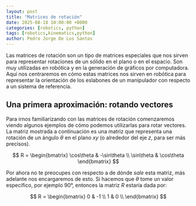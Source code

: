```yaml
---
layout: post
title: "Matrices de rotación"
date: 2025-08-18 10:00:00 +0000
categories: [robotics, python]
tags: [robotics,kinematics,python]
author: Pedro Jorge De Los Santos
---
```


Las matrices de rotación son un tipo de matrices especiales que nos sirven para representar rotaciones de un sólido en el plano o en el espacio. Son muy utilizadas en robótica y en la generación de gráficos por computadora. Aquí nos centraremos en cómo estas matrices nos sirven en robótica para representar la orientación de los eslabones de un manipulador con respecto a un sistema de referencia.

## Una primera aproximación: rotando vectores

Para irnos familiarizando con las matrices de rotación comenzaremos viendo algunos ejemplos de cómo podemos utilizarlas para rotar vectores. La matriz mostrada a continuación es una matriz que representa una rotación de un ángulo $\theta$ en el plano $xy$ (o alrededor del eje $z$, para ser más precisos).

$$
R = \begin{bmatrix}
\cos\theta  & -\sin\theta \\
\sin\theta & \cos\theta
\end{bmatrix}
$$

Por ahora no te preocupes con respecto a de dónde *sale* esta matriz, más adelante nos encargaremos de esto. Si hacemos que $\theta$ tome un valor específico, por ejemplo 90°, entonces la matriz $R$ estaría dada por:

$$
R = \begin{bmatrix}
0 & -1 \\
1 & 0 \\
\end{bmatrix}
$$

